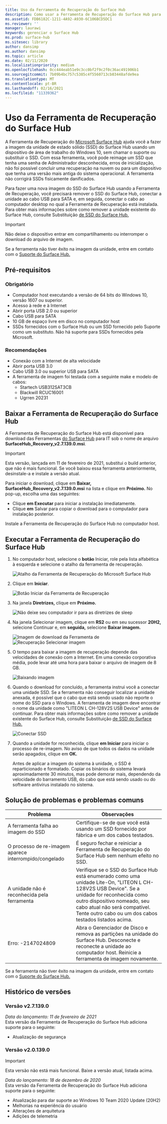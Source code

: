 ```yaml
---
title: Uso da Ferramenta de Recuperação do Surface Hub
description: Como usar a Ferramenta de Recuperação do Surface Hub para fazer uma nova imagem do SSD.
ms.assetid: FDB6182C-1211-4A92-A930-6C106BCD5DC1
ms.reviewer: ''
manager: laurawi
keywords: gerenciar o Surface Hub
ms.prod: surface-hub
ms.sitesec: library
author: dansimp
ms.author: dansimp
ms.topic: article
ms.date: 02/11/2020
ms.localizationpriority: medium
ms.openlocfilehash: 0cc444eab51e9c3cc0bf2f9c2f0c36ac491906b1
ms.sourcegitcommit: 7b09b4bc757c5385c4f5560713cb03448afde9ea
ms.translationtype: MT
ms.contentlocale: pt-BR
ms.lasthandoff: 02/16/2021
ms.locfileid: "11339362"
---
```

# Uso da Ferramenta de Recuperação do Surface Hub

A Ferramenta de Recuperação do [Microsoft Surface Hub](https://www.microsoft.com/download/details.aspx?id=52210) ajuda você a fazer a imagem da unidade de estado sólido (SSD) do Surface Hub usando um dispositivo de área de trabalho do Windows 10, sem chamar o suporte ou substituir o SSD. Com essa ferramenta, você pode reimage um SSD que tenha uma senha de Administrador desconhecida, erros de inicialização, não foi possível concluir uma recuperação na nuvem ou para um dispositivo que tenha uma versão mais antiga do sistema operacional. A ferramenta não corrigirá SSDs fisicamente danificados.

Para fazer uma nova imagem do SSD do Surface Hub usando a Ferramenta de Recuperação, você precisará remover o SSD do Surface Hub, conectar a unidade ao cabo USB para SATA e, em seguida, conectar o cabo ao computador desktop no qual a Ferramenta de Recuperação está instalada. Para obter mais informações sobre como remover a unidade existente do Surface Hub, consulte Substituição [de SSD do Surface Hub.](surface-hub-ssd-replacement.md)

> [!IMPORTANT]
> Não deixe o dispositivo entrar em compartilhamento ou interromper o download do arquivo de imagem.

Se a ferramenta não tiver êxito na imagem da unidade, entre em contato com o [Suporte do Surface Hub.](https://support.microsoft.com/help/4037644/surface-contact-surface-warranty-and-software-support)

## Pré-requisitos

### Obrigatório

- Computador host executando a versão de 64 bits do Windows 10, versão 1607 ou superior.
- Acesso à rede e à Internet
- Abrir porta USB 2.0 ou superior
- Cabo USB para SATA
- 10 GB de espaço livre em disco no computador host
- SSDs fornecidos com o Surface Hub ou um SSD fornecido pelo Suporte como um substituto. Não há suporte para SSDs fornecidos pela Microsoft.

### Recomendações

- Conexão com a Internet de alta velocidade
- Abrir porta USB 3.0
- Cabo USB 3.0 ou superior USB para SATA
- A ferramenta de imagem foi testada com a seguinte make e modelo de cabos:
    - Startech USB312SAT3CB
    - Blackwill RCUC16001
    - Ugrren 20231

## Baixar a Ferramenta de Recuperação do Surface Hub

A Ferramenta de Recuperação do Surface Hub está disponível para download das Ferramentas [do Surface Hub](https://www.microsoft.com/download/details.aspx?id=52210)  para IT sob o nome de arquivo **SurfaceHub_Recovery_v2.7.139.0.msi**.

> [!IMPORTANT]
> Esta versão, lançada em 11 de fevereiro de 2021, substitui o build anterior, que não é mais funcional. Se você baixou essa ferramenta anteriormente, desinstale-a e instale a versão atual.

Para iniciar o download, clique em **Baixar,** **SurfaceHub_Recovery_v2.7.139.0.msi** na lista e clique em **Próximo.** No pop-up, escolha uma das seguintes:

- Clique **em Executar** para iniciar a instalação imediatamente.
- Clique **em** Salvar para copiar o download para o computador para instalação posterior.

Instale a Ferramenta de Recuperação do Surface Hub no computador host.

## Executar a Ferramenta de Recuperação do Surface Hub

1. No computador host, selecione o **botão** Iniciar, role pela lista alfabética à esquerda e selecione o atalho da ferramenta de recuperação.

    ![Atalho da Ferramenta de Recuperação do Microsoft Surface Hub](images/shrt-shortcut.png)

2. Clique em **Iniciar**.

    ![Botão Iniciar da Ferramenta de Recuperação](images/shrt-start.png)


3. Na janela **Diretrizes,** clique em **Próximo.**

    ![Não deixe seu computador ir para as diretrizes de sleep](images/shrt-guidance.png)

4. Na janela Selecionar imagem, clique em **RS2** ou em seu sucessor **20H2,** selecione Continuar e, em **seguida,** selecione **Baixar imagem.**

     ![Imagem de download da Ferramenta de ](images/shrt-select-image.png) ![ Recuperação Selecionar imagem](images/shrt-download-image.png)

5. O tempo para baixar a imagem de recuperação depende das velocidades de conexão com a Internet. Em uma conexão corporativa média, pode levar até uma hora para baixar o arquivo de imagem de 8 GB.

    ![Baixando imagem](images/shrt-download.png)



5. Quando o download for concluído, a ferramenta instrui você a conectar uma unidade SSD. Se a ferramenta não conseguir localizar a unidade anexada, é possível que o cabo que está sendo usado não reporte o nome do SSD para o Windows.  A ferramenta de imagem deve encontrar o nome da unidade como "LITEON L CH-128V2S USB Device" antes de continuar.  Para obter mais informações sobre como remover a unidade existente do Surface Hub, consulte Substituição [de SSD do Surface Hub.](surface-hub-ssd-replacement.md)

    ![Conectar SSD](images/shrt-drive.png)

6. Quando a unidade for reconhecida, clique **em Iniciar** para iniciar o processo de re-imagem. No aviso de que todos os dados na unidade serão apagados, clique em **OK.**



    Antes de aplicar a imagem do sistema à unidade, o SSD é reparticionado e formatado. Copiar os binários do sistema levará aproximadamente 30 minutos, mas pode demorar mais, dependendo da velocidade do barramento USB, do cabo que está sendo usado ou do software antivírus instalado no sistema.



## Solução de problemas e problemas comuns

Problema | Observações
--- | ---
A ferramenta falha ao imagem do SSD | Certifique-se de que você está usando um SSD fornecido por fábrica e um dos cabos testados.
O processo de re-imagem aparece interrompido/congelado | É seguro fechar e reiniciar a Ferramenta de Recuperação do Surface Hub sem nenhum efeito no SSD.
A unidade não é reconhecida pela ferramenta | Verifique se o SSD do Surface Hub está enumerado como uma unidade Lite-On, "LITEON L CH-128V2S USB Device".  Se a unidade for reconhecida como outro dispositivo nomeado, seu cabo atual não será compatível. Tente outro cabo ou um dos cabos testados listados acima.
Erro: -2147024809 | Abra o Gerenciador de Disco e remova as partições na unidade do Surface Hub.  Desconecte e reconecte a unidade ao computador host. Reinicie a ferramenta de imagem novamente.

Se a ferramenta não tiver êxito na imagem da unidade, entre em contato com o [Suporte do Surface Hub.](https://support.microsoft.com/help/4037644/surface-contact-surface-warranty-and-software-support)

## Histórico de versões


### Versão v2.7.139.0

*Data do lançamento: 11 de fevereiro de 2021*<br>
Esta versão da Ferramenta de Recuperação do Surface Hub adiciona suporte para o seguinte:

- Atualização de segurança


### Versão v2.0.139.0

> [!IMPORTANT]
> Esta versão não está mais funcional. Baixe a versão atual, listada acima. 

*Data do lançamento: 18 de dezembro de 2020*<br>
Esta versão da Ferramenta de Recuperação do Surface Hub adiciona suporte para o seguinte:
- Atualização para dar suporte ao Windows 10 Team 2020 Update (20H2)
- Melhorias na experiência do usuário
- Alterações de arquitetura
- Adições de telemetria

